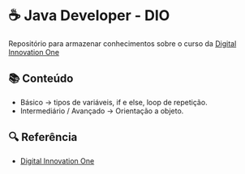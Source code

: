# ☕ Java Developer - DIO
Repositório para armazenar conhecimentos sobre o curso da [Digital Innovation One](https://web.dio.me/track/81c4cf08-5cef-43f6-a579-1e0158bd9da6)

## 📚 Conteúdo
- Básico -> tipos de variáveis, if e else, loop de repetição.
- Intermediário / Avançado -> Orientação a objeto.
## 🔍 Referência
- [Digital Innovation One](https://www.dio.me/)


